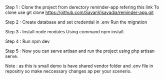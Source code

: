 Step 1 : Clone the project from derectory reminder-app refering this link
         To clone use
         git clone https://github.com/SavanVisavadia/reminder-app.git

Step 2 : Create database and set credential in .env Run the migration

Step 3 : Install node modules Using command npm install.

Step 4 : Run npm dev

Step 5 : Now you can serve artisan and run the project using php artisan serve.


Note : as this is small demo is have shared vendor folder and .env file in repositry so make neccessary changes ap per your scenerio.
